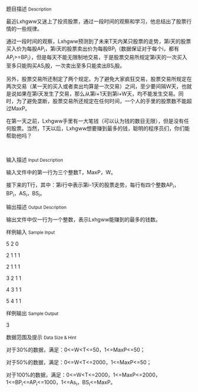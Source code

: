 <div class="panel panel-default">
<div class="area-title">
<span>
题目描述
<small>Description</small>
</span></div>
<div class="panel-body">

<p>最近Lxhgww又迷上了投资股票，通过一段时间的观察和学习，他总结出了股票行情的一些规律。</p>
<p>通过一段时间的观察，Lxhgww预测到了未来T天内某只股票的走势，第i天的股票买入价为每股AP<sub>i</sub>，第i天的股票卖出价为每股BP<sub>i</sub>（数据保证对于每个i，都有AP<sub>i</sub>&gt;=BP<sub>i</sub>），但是每天不能无限制地交易，于是股票交易所规定第i天的一次买入至多只能购买AS<sub>i</sub>股，一次卖出至多只能卖出BS<sub>i</sub>股。</p>
<p>另外，股票交易所还制定了两个规定。为了避免大家疯狂交易，股票交易所规定在两次交易（某一天的买入或者卖出均算是一次交易）之间，至少要间隔W天，也就是说如果在第i天发生了交易，那么从第i+1天到第i+W天，均不能发生交易。同时，为了避免垄断，股票交易所还规定在任何时间，一个人的手里的股票数不能超过MaxP。</p>
<p>在第一天之前，Lxhgww手里有一大笔钱（可以认为钱的数目无限），但是没有任何股票。当然，T天以后，Lxhgww想要赚到最多的钱，聪明的程序员们，你们能帮助他吗？</p>
<p> </p>

</div>
</div>

<div class="panel panel-default">
<div class="area-title">
<span>
输入描述
<small>Input Description</small>
</span></div>
<div class="panel-body">
<p>输入文件中的第一行为三个整数T，MaxP，W。</p>
<p>接下来的T行，其中：第i行中表示第i-1天的股票走势，每行有四个整数AP<sub>i</sub>，BP<sub>i</sub>，AS<sub>i</sub>，BS<sub>i</sub>。</p>

</div>
</div>
<div  class="panel panel-default">
<div class="area-title">
<span>
输出描述
<small>Output Description</small>
</span></div>
<div class="panel-body">

<p>输出文件中仅一行为一个整数，表示Lxhgww能赚到的最多的钱数。</p>

</div>
</div>


<div class="panel panel-default">
<div class="area-title">
<span>
样例输入
<small>Sample Input</small>
</span></div>
<div class="panel-body">
<p>5 2 0</p>
<p>2 1 1 1</p>
<p>2 1 1 1</p>
<p>3 2 1 1</p>
<p>4 3 1 1</p>
<p>5 4 1 1</p>

</div>
</div>

<div class="panel panel-default">
<div class="area-title">
<span>
样例输出
<small>Sample Output</small>
</span></div>
<div class="panel-body">
<p>3</p>

</div>
</div>

<div class="panel panel-default">
<div class="area-title">
<span>
数据范围及提示
<small>Data Size & Hint</small>
</span></div>
<div class="panel-body">
<p>对于30%的数据，满足：0&lt;=W&lt;T&lt;=50，1&lt;=MaxP&lt;=50；</p>
<p>对于50%的数据，满足：0&lt;=W&lt;T&lt;=2000，1&lt;=MaxP&lt;=50；</p>
<p>对于100%的数据，满足：0&lt;=W&lt;T&lt;=2000，1&lt;=MaxP&lt;=2000，1&lt;=BP<sub>i</sub>&lt;=AP<sub>i</sub>&lt;=1000，1&lt;=As<sub>i</sub>，BS<sub>i</sub>&lt;=MaxP。</p>
</div>
</div>